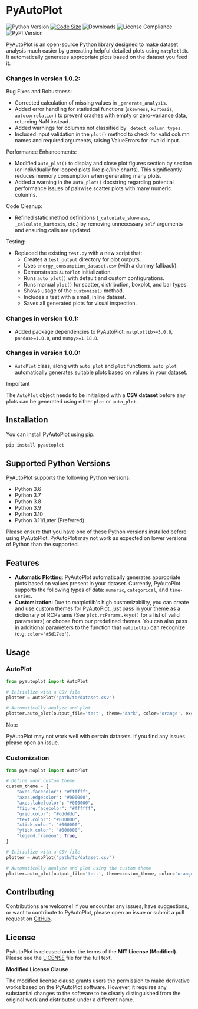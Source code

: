 # PyAutoPlot
![Python Version](https://img.shields.io/badge/python-3.12-blue.svg)
[![Code Size](https://img.shields.io/github/languages/code-size/infinitode/pyautoplot)](https://github.com/infinitode/pyautoplot)
![Downloads](https://pepy.tech/badge/pyautoplot)
![License Compliance](https://img.shields.io/badge/license-compliance-brightgreen.svg)
![PyPI Version](https://img.shields.io/pypi/v/pyautoplot)

PyAutoPlot is an open-source Python library designed to make dataset analysis much easier by generating helpful detailed plots using `matplotlib`. It automatically generates appropriate plots based on the dataset you feed it.

### Changes in version 1.0.2:
Bug Fixes and Robustness:
- Corrected calculation of missing values in `_generate_analysis`.
- Added error handling for statistical functions (`skewness`, `kurtosis`, `autocorrelation`) to prevent crashes with empty or zero-variance data, returning NaN instead.
- Added warnings for columns not classified by `_detect_column_types`.
- Included input validation in the `plot()` method to check for valid column names and required arguments, raising ValueErrors for invalid input.

Performance Enhancements:
- Modified `auto_plot()` to display and close plot figures section by section (or individually for looped plots like pie/line charts). This significantly reduces memory consumption when generating many plots.
- Added a warning in the `auto_plot()` docstring regarding potential performance issues of pairwise scatter plots with many numeric columns.

Code Cleanup:
- Refined static method definitions (`_calculate_skewness`, `_calculate_kurtosis`, etc.) by removing unnecessary `self` arguments and ensuring calls are updated.

Testing:
- Replaced the existing `test.py` with a new script that:
    - Creates a `test_output` directory for plot outputs.
    - Uses `energy_consumption_dataset.csv` (with a dummy fallback).
    - Demonstrates `AutoPlot` initialization.
    - Runs `auto_plot()` with default and custom configurations.
    - Runs manual `plot()` for scatter, distribution, boxplot, and bar types.
    - Shows usage of the `customize()` method.
    - Includes a test with a small, inline dataset.
    - Saves all generated plots for visual inspection.

### Changes in version 1.0.1:
- Added package dependencies to PyAutoPlot: `matplotlib>=3.0.0`, `pandas>=1.0.0`, and `numpy>=1.18.0`.

### Changes in version 1.0.0:
- `AutoPlot` class, along with `auto_plot` and `plot` functions. `auto_plot` automatically generates suitable plots based on values in your dataset.

> [!IMPORTANT]
> The `AutoPlot` object needs to be initialized with a **CSV dataset** before any plots can be generated using either `plot` or `auto_plot`.

## Installation

You can install PyAutoPlot using pip:

```bash
pip install pyautoplot
```

## Supported Python Versions

PyAutoPlot supports the following Python versions:

- Python 3.6
- Python 3.7
- Python 3.8
- Python 3.9
- Python 3.10
- Python 3.11/Later (Preferred)

Please ensure that you have one of these Python versions installed before using PyAutoPlot. PyAutoPlot may not work as expected on lower versions of Python than the supported.

## Features

- **Automatic Plotting**: PyAutoPlot automatically generates appropriate plots based on values present in your dataset. Currently, PyAutoPlot supports the following types of data: `numeric`, `categorical`, and `time-series`.
- **Customization**: Due to matplotlib's high customizability, you can create and use custom themes for PyAutoPlot, just pass in your theme as a dictionary of RCParams (See `plot.rcParams.keys()` for a list of valid parameters) or choose from our predefined themes. You can also pass in additional parameters to the function that `matplotlib` can recognize (e.g. `color='#5d17eb'`).

## Usage

### AutoPlot

```python
from pyautoplot import AutoPlot

# Initialize with a CSV file
plotter = AutoPlot("path/to/dataset.csv")

# Automatically analyze and plot
plotter.auto_plot(output_file='test', theme="dark", color='orange', excludes=['detailed_analysis'])
```

> [!NOTE]
> PyAutoPlot may not work well with certain datasets. If you find any issues please open an issue.

### Customization

```python
from pyautoplot import AutoPlot

# Define your custom theme
custom_theme = {
    "axes.facecolor": "#ffffff",
    "axes.edgecolor": "#000000",
    "axes.labelcolor": "#000000",
    "figure.facecolor": "#ffffff",
    "grid.color": "#dddddd",
    "text.color": "#000000",
    "xtick.color": "#000000",
    "ytick.color": "#000000",
    "legend.frameon": True,
}

# Initialize with a CSV file
plotter = AutoPlot("path/to/dataset.csv")

# Automatically analyze and plot using the custom theme
plotter.auto_plot(output_file='test', theme=custom_theme, color='orange', excludes=['detailed_analysis'])
```

## Contributing

Contributions are welcome! If you encounter any issues, have suggestions, or want to contribute to PyAutoPlot, please open an issue or submit a pull request on [GitHub](https://github.com/infinitode/pyautoplot).

## License

PyAutoPlot is released under the terms of the **MIT License (Modified)**. Please see the [LICENSE](https://github.com/infinitode/pyautoplot/blob/main/LICENSE) file for the full text.

**Modified License Clause**

The modified license clause grants users the permission to make derivative works based on the PyAutoPlot software. However, it requires any substantial changes to the software to be clearly distinguished from the original work and distributed under a different name.

